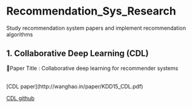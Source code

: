 # Recommendation_Sys_Research
Study recommendation system papers and implement recommendation algorithms

## 1. Collaborative Deep Learning (CDL)
:bookmark_tabs:Paper Title : Collaborative deep learning for recommender systems

<br>
[CDL paper](http://wanghao.in/paper/KDD15_CDL.pdf)

[CDL github](https://github.com/js05212/CDL)
